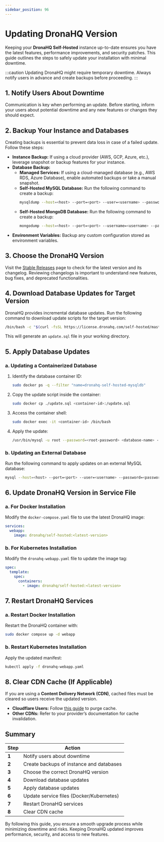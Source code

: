 ```yaml
---
sidebar_position: 96
---
```


# Updating DronaHQ Version

Keeping your **DronaHQ Self-Hosted** instance up-to-date ensures you have the latest features, performance improvements, and security patches. This guide outlines the steps to safely update your installation with minimal downtime.

:::caution
Updating DronaHQ might require temporary downtime. Always notify users in advance and create backups before proceeding.
:::

## 1. Notify Users About Downtime

Communication is key when performing an update. Before starting, inform your users about potential downtime and any new features or changes they should expect.

## 2. Backup Your Instance and Databases

Creating backups is essential to prevent data loss in case of a failed update. Follow these steps:

- **Instance Backup:** If using a cloud provider (AWS, GCP, Azure, etc.), leverage snapshot or backup features for your instance.
- **Database Backup:**
  - **Managed Services:** If using a cloud-managed database (e.g., AWS RDS, Azure Database), enable automated backups or take a manual snapshot.
  - **Self-Hosted MySQL Database:** Run the following command to create a backup:
    ```sh
    mysqldump --host=<host> --port=<port> --user=<username> --password=<password> --all-databases > backup.sql
    ```
  - **Self-Hosted MongoDB Database:** Run the following command to create a backup:
    ```sh
    mongodump --host=<host> --port=<port> --username=<username> --password=<password> --db=<database-name> --authenticationDatabase=admin --archive=backup.archive
    ```
- **Environment Variables:** Backup any custom configuration stored as environment variables.

## 3. Choose the DronaHQ Version

Visit the [Stable Releases](https://docs.dronahq.com/selfhosted-stable/) page to check for the latest version and its changelog. Reviewing changelogs is important to understand new features, bug fixes, and deprecated functionalities.

## 4. Download Database Updates for Target Version

DronaHQ provides incremental database updates. Run the following command to download update scripts for the target version:
```sh
/bin/bash -c "$(curl -fsSL https://license.dronahq.com/self-hosted/master/get-database-updates.sh)"
```
This will generate an `update.sql` file in your working directory.

## 5. Apply Database Updates

### a. Updating a Containerized Database

1. Identify the database container ID:
    ```sh
    sudo docker ps -q --filter "name=dronahq-self-hosted-mysqldb"
    ```
2. Copy the update script inside the container:
    ```sh
    sudo docker cp ./update.sql <container-id>:/update.sql
    ```
3. Access the container shell:
    ```sh
    sudo docker exec -it <container-id> /bin/bash
    ```
4. Apply the update:
    ```sh
    /usr/bin/mysql -u root --password=<root-password> <database-name> --comments < update.sql
    ```

### b. Updating an External Database

Run the following command to apply updates on an external MySQL database:
```sh
mysql --host=<host> --port=<port> --user=<username> --password=<password> <database-name> < update.sql
```

## 6. Update DronaHQ Version in Service File

### a. For Docker Installation

Modify the `docker-compose.yaml` file to use the latest DronaHQ image:
```yaml
services:
  webapp:
    image: dronahq/self-hosted:<latest-version>
```

### b. For Kubernetes Installation

Modify the `dronahq-webapp.yaml` file to update the image tag:
```yaml
spec:
  template:
    spec:
      containers:
        - image: dronahq/self-hosted:<latest-version>
```

## 7. Restart DronaHQ Services

### a. Restart Docker Installation
Restart the DronaHQ container with:
```sh
sudo docker compose up -d webapp
```

### b. Restart Kubernetes Installation
Apply the updated manifest:
```sh
kubectl apply -f dronahq-webapp.yaml
```

## 8. Clear CDN Cache (If Applicable)

If you are using a **Content Delivery Network (CDN)**, cached files must be cleared so users receive the updated version.

- **Cloudflare Users:** Follow [this guide](https://developers.cloudflare.com/cache/how-to/purge-cache/) to purge cache.
- **Other CDNs:** Refer to your provider’s documentation for cache invalidation.

## Summary

| Step | Action |
|------|--------|
| **1** | Notify users about downtime |
| **2** | Create backups of instance and databases |
| **3** | Choose the correct DronaHQ version |
| **4** | Download database updates |
| **5** | Apply database updates |
| **6** | Update service files (Docker/Kubernetes) |
| **7** | Restart DronaHQ services |
| **8** | Clear CDN cache |

By following this guide, you ensure a smooth upgrade process while minimizing downtime and risks. Keeping DronaHQ updated improves performance, security, and access to new features.

